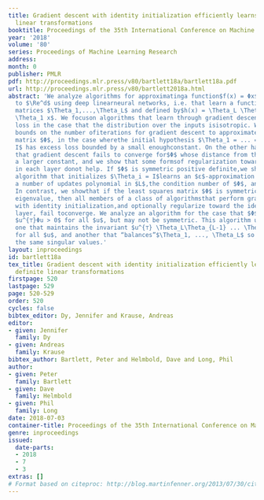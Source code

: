 ```yaml
---
title: Gradient descent with identity initialization efficiently learns positive definite
  linear transformations
booktitle: Proceedings of the 35th International Conference on Machine Learning
year: '2018'
volume: '80'
series: Proceedings of Machine Learning Research
address: 
month: 0
publisher: PMLR
pdf: http://proceedings.mlr.press/v80/bartlett18a/bartlett18a.pdf
url: http://proceedings.mlr.press/v80/bartlett2018a.html
abstract: 'We analyze algorithms for approximatinga function$f(x) = Φx$mapping $\Re^d$
  to $\Re^d$ using deep linearneural networks, i.e. that learn a function $h$ parameterizedby
  matrices $\Theta_1,...,\Theta_L$ and defined by$h(x) = \Theta_L \Theta_{L-1} ...
  \Theta_1 x$. We focuson algorithms that learn through gradient descent on the populationquadratic
  loss in the case that the distribution over the inputs isisotropic. We provide polynomial
  bounds on the number ofiterations for gradient descent to approximate theleast squares
  matrix $Φ$, in the case wherethe initial hypothesis $\Theta_1 = ... = \Theta_L =
  I$ has excess loss bounded by a small enoughconstant. On the other hand,we show
  that gradient descent fails to converge for$Φ$ whose distance from the identityis
  a larger constant, and we show that some formsof regularization toward the identity
  in each layer donot help. If $Φ$ is symmetric positive definite,we show that an
  algorithm that initializes $\Theta_i = I$learns an $ε$-approximation of $f$ using
  a number of updates polynomial in $L$,the condition number of $Φ$, and $\log(d/ε)$.
  In contrast, we showthat if the least squares matrix $Φ$ is symmetric and has anegative
  eigenvalue, then all members of a class of algorithmsthat perform gradient descent
  with identity initialization,and optionally regularize toward the identity in each
  layer, fail toconverge. We analyze an algorithm for the case that $Φ$ satisfies
  $u^{⊤}Φu > 0$ for all $u$, but may not be symmetric. This algorithm usestwo regularizers:
  one that maintains the invariant $u^{⊤} \Theta_L\Theta_{L-1} ... \Theta_1 u > 0$
  for all $u$, and another that “balances”$\Theta_1, ..., \Theta_L$ so that they have
  the same singular values.'
layout: inproceedings
id: bartlett18a
tex_title: Gradient descent with identity initialization efficiently learns positive
  definite linear transformations
firstpage: 520
lastpage: 529
page: 520-529
order: 520
cycles: false
bibtex_editor: Dy, Jennifer and Krause, Andreas
editor:
- given: Jennifer
  family: Dy
- given: Andreas
  family: Krause
bibtex_author: Bartlett, Peter and Helmbold, Dave and Long, Phil
author:
- given: Peter
  family: Bartlett
- given: Dave
  family: Helmbold
- given: Phil
  family: Long
date: 2018-07-03
container-title: Proceedings of the 35th International Conference on Machine Learning
genre: inproceedings
issued:
  date-parts:
  - 2018
  - 7
  - 3
extras: []
# Format based on citeproc: http://blog.martinfenner.org/2013/07/30/citeproc-yaml-for-bibliographies/
---
```

